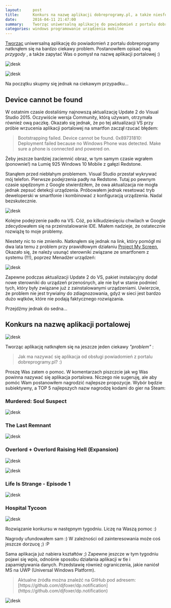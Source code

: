 ```yaml
---
layout:     post
title:      Konkurs na nazwę aplikacji dobreprogramy.pl, a także niesforny Visual Studio
date:       2016-04-11 21:47:00
summary:    Tworząc uniwersalną aplikację do powiadomień z portalu dobreprogramy natknąłem się na bardzo ciekawy problem.  Postanowiłem opisać ową przygody, a także zapytać Was o pomysł na nazwę aplikacji portalowej  — )Na początku skupmy się jednak na ciekawym przypadku...Device cannot be foundW ostatnim czasie ...
categories: windows programowanie urządzenia mobilne
---
```




[Tworząc](http://www.dobreprogramy.pl/djfoxer/Wyskakujace-powiadomienia-w-Windows-10-aplikacja-portalowa-w-UWP,71904.html) uniwersalną aplikację do powiadomień z portalu dobreprogramy natknąłem się na bardzo ciekawy problem.  Postanowiłem opisać ową  *przygody* , a także zapytać Was o pomysł na nazwę aplikacji portalowej :)



![desk](https://raw.githubusercontent.com/djfoxer/djfoxer.github.io/master/_img/2016-4-11-_47_/g_-_608x405_-_-_72207x20160411213104_0.png)




![desk](https://raw.githubusercontent.com/djfoxer/djfoxer.github.io/master/_img/2016-4-11-_47_/g_-_608x405_-_-_72207x20160411214636_0.jpg)


Na początku skupmy się jednak na ciekawym przypadku...




## Device cannot be found


W ostatnim czasie dostaliśmy najnowszą aktualizację Update 2 do Visual Studio 2015. Oczywiście wersja Community, którą używam, otrzymała również ową paczkę. Okazało się jednak, że po tej aktualizacji VS przy próbie wrzucenia aplikacji portalowej na smartfon zaczął rzucać błędem:

<blockquote>
<p>Bootstrapping failed. Device cannot be found. 0x89731810: Deployment failed because no Windows Phone was detected. Make sure a phone is connected and powered on.</p>
</blockquote>

Żeby jeszcze bardziej zaciemnić obraz, w tym samym czasie wgrałem (ponownie!) na Lumię 925 Windows 10 Mobile z gałęzi Redstone. 

Stanąłem przed niebłahym problemem. Visual Studio przestał wykrywać mój telefon. Pierwsze podejrzenia padły na Redstone. Tutaj po pewnym czasie spędzonym z Google stwierdziłem, że owa aktualizacja nie mogła jednak zepsuć detekcji urządzenia. Próbowałem jednak resetować tryb deweloperski w smartfonie i kombinować z konfiguracją urządzenia. Nadal bezskutecznie.



![desk](https://raw.githubusercontent.com/djfoxer/djfoxer.github.io/master/_img/2016-4-11-_47_/g_-_608x405_-_-_72207x20160411210204_0.PNG)



Kolejne podejrzenie padło na VS. Cóż, po kilkudziesięciu chwilach w Google zdecydowałem się na przeinstalowanie IDE. Miałem nadzieje, że ostatecznie rozwiążę to moje problemy. 

Niestety nic to nie zmieniło. Natknąłem się jednak na link, który pomógł mi dwa lata temu z problem przy prawidłowym działaniu [Project My Screen](http://www.dobreprogramy.pl/djfoxer/Project-My-Screen-udostepnianie-ekranu-Windows-Phone-8.1-na-ekran-komputera-po-kablu-USB,53799.html), Okazało się, że należy usunąć sterowniki związane ze smartfonem z systemu (!!!), poprzez Menadżer urządzeń:



![desk](https://raw.githubusercontent.com/djfoxer/djfoxer.github.io/master/_img/2016-4-11-_47_/g_-_608x405_-_-_72207x20160411210204_1.png)



Zapewne podczas aktualizacji Update 2 do VS, pakiet instalacyjny dodał nowe sterowniki do urządzeń przenośnych, ale nie był w stanie podmieć tych, który były związane już z zainstalowanymi urządzeniami. Uwierzcie, że problem nie jest trywialny do zdiagnozowania, gdyż w sieci jest bardzo dużo wątków, które nie podają faktycznego rozwiązania.

Przejdźmy jednak do sedna...




## Konkurs na nazwę aplikacji portalowej





![desk](https://raw.githubusercontent.com/djfoxer/djfoxer.github.io/master/_img/2016-4-11-_47_/g_-_608x405_-_-_72207x20160411215252_0.jpg)



Tworząc aplikację natknąłem się na jeszcze jeden ciekawy  *"problem"* :

<blockquote>
<p>Jak ma nazywać się aplikacja od obsługi powiadomień z portalu dobreprogramy.pl? :)</p>
</blockquote>



Proszę Was zatem o pomoc. W komentarzach piszczcie jak wg Was powinna nazywać się aplikacja portalowa. Niczego nie sugeruję, ale aby pomóc Wam postanowiłem nagrodzić najlepsze propozycje. Wybór będzie subiektywny, a TOP 5 najlepszych nazw nagrodzę kodami do gier na Steam:



### Murdered: Soul Suspect




![desk](https://raw.githubusercontent.com/djfoxer/djfoxer.github.io/master/_img/2016-4-11-_47_/g_-_608x405_-_-_72207x20160411214358_3.jpg)




### The Last Remnant




![desk](https://raw.githubusercontent.com/djfoxer/djfoxer.github.io/master/_img/2016-4-11-_47_/g_-_608x405_-_-_72207x20160411214358_4.jpg)




### Overlord + Overlord Raising Hell (Expansion)




![desk](https://raw.githubusercontent.com/djfoxer/djfoxer.github.io/master/_img/2016-4-11-_47_/g_-_608x405_-_-_72207x20160411214358_0.jpg)




![desk](https://raw.githubusercontent.com/djfoxer/djfoxer.github.io/master/_img/2016-4-11-_47_/g_-_608x405_-_-_72207x20160411214358_1.jpg)




### Life Is Strange - Episode 1




![desk](https://raw.githubusercontent.com/djfoxer/djfoxer.github.io/master/_img/2016-4-11-_47_/g_-_608x405_-_-_72207x20160411214534_0.jpg)




### Hospital Tycoon




![desk](https://raw.githubusercontent.com/djfoxer/djfoxer.github.io/master/_img/2016-4-11-_47_/g_-_608x405_-_-_72207x20160411214358_2.jpg)



 
Rozwiązanie konkursu w następnym tygodniu. Liczę na Waszą pomoc :)

Nagrody ufundowałem sam :) W zależności od zainteresowania może coś jeszcze dorzucę ;) :P 



Sama aplikacja już nabiera kształtów ;) Zapewne jeszcze w tym tygodniu pojawi się wpis, odnośnie sposobu działania aplikacji w tle i zapamiętywania danych. Przedstawię również ograniczenia, jakie naniósł MS na UWP  (Universal Windows Platform).











<blockquote>
<p>Aktualne źródła można znaleźć na GitHub pod adresem:
[https://github.com/djfoxer/dp.notification](https://github.com/djfoxer/dp.notification)</p>
</blockquote>


![desk](https://raw.githubusercontent.com/djfoxer/djfoxer.github.io/master/_img/2016-4-11-_47_/g_-_608x405_-_-_72207x20160411210205_0.png)

